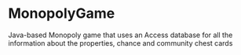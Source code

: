 MonopolyGame
============

Java-based Monopoly game that uses an Access database for all the information about the properties, chance and community chest cards
